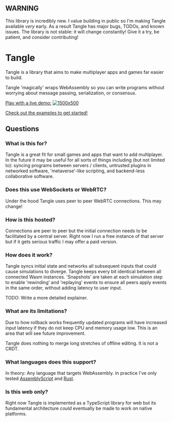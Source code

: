 ## WARNING

This library is incredibly new. I value building in public so I'm making Tangle available *very* early. As a result Tangle has major bugs, TODOs, and known issues. The library is not stable: it will change constantly! Give it a try, be patient, and consider contributing!

# Tangle

Tangle is a library that aims to make multiplayer apps and games far easier to build.

Tangle 'magically' wraps WebAssembly so you can write programs without worrying about message passing, serialization, or consensus.


[Play with a live demo:](https://tanglesync.com)
[![1500x500](https://user-images.githubusercontent.com/4565191/219482853-ac964fbd-a40f-4507-851a-5152c12d71f8.jpeg)](https://tanglesync.com)

[Check out the examples to get started!](examples)

## Questions

### What is this for?

Tangle is a great fit for small games and apps that want to add multiplayer. In the future it may be useful for all sorts of things including (but not limited to): syncing programs between servers / clients, untrusted plugins in networked software, 'metaverse'-like scripting, and backend-less collaborative software.

### Does this use WebSockets or WebRTC? 
Under the hood Tangle uses peer to peer WebRTC connections. This may change!

### How is this hosted?

Connections are peer to peer but the initial connection needs to be facilitated by a central server. Right now I run a free instance of that server but if it gets serious traffic I may offer a paid version.

### How does it work?

Tangle syncs initial state and networks all subsequent inputs that could cause simulations to diverge. Tangle keeps every bit identical between all connected Wasm instances.
'Snapshots' are taken at each simulation step to enable 'rewinding' and 'replaying' events to ensure all peers apply events in the same order, without adding latency to user input.

TODO: Write a more detailed explainer.

### What are its limitations?

Due to how rollback works frequently updated programs will have increased input latency if they do not keep CPU and memory usage low. This is an area that will see future improvement.

Tangle does nothing to merge long stretches of offline editing. It is not a CRDT.

### What languages does this support?

In theory: Any language that targets WebAssembly. In practice I've only tested [AssemblyScript](https://www.assemblyscript.org) and [Rust](https://www.rust-lang.org).

### Is this web only?

Right now Tangle is implemented as a TypeScript library for web but its fundamental architecture *could* eventually be made to work on native platforms.
